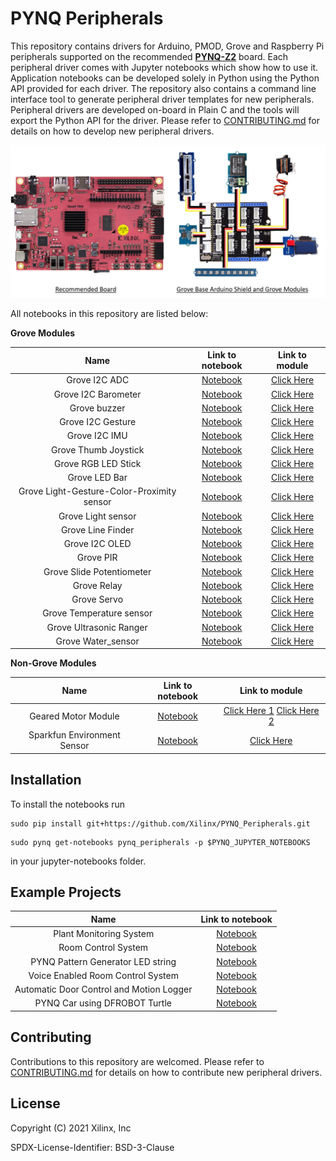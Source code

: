# PYNQ Peripherals

This repository contains drivers for Arduino, PMOD, Grove and Raspberry Pi peripherals supported on the recommended [**PYNQ-Z2**](http://www.pynq.io/board.html) board. Each peripheral driver comes with Jupyter notebooks which show how to use it. Application notebooks can be developed solely in Python using the Python API provided for each driver.
The repository also contains a command line interface tool to generate peripheral driver templates for new peripherals. Peripheral drivers are developed on-board in Plain C and the tools will export the Python API for the driver. Please refer to [CONTRIBUTING.md](https://github.com/Xilinx/PYNQ_peripherals/blob/main/CONTRIBUTING.md) for details on how to develop new peripheral drivers.

<p align="center">
  <img src="./images/pynq_hackathon_hw.png">
</p>

All notebooks in this repository are listed below:

__Grove Modules__

| Name | Link to notebook |  Link to module |
|:----------:|:------------------:|:------------------:|
| Grove I2C ADC | [Notebook](https://github.com/Xilinx/PYNQ_Peripherals/blob/main/pynq_peripherals/modules/grove_adc/notebooks/grove_adc.ipynb) | [Click Here](https://www.seeedstudio.com/Grove-I2C-ADC.html) |
| Grove I2C Barometer | [Notebook](https://github.com/Xilinx/PYNQ_Peripherals/blob/main/pynq_peripherals/modules/grove_barometer/notebooks/grove_barometer.ipynb) | [Click Here](https://www.seeedstudio.com/Grove-High-Precision-Barometer-Sensor-DPS310-p-4397.html) |
| Grove buzzer | [Notebook](https://github.com/Xilinx/PYNQ_Peripherals/blob/main/pynq_peripherals/modules/grove_buzzer/notebooks/grove_buzzer.ipynb) | [Click Here](https://www.seeedstudio.com/Grove-Buzzer.html) |
| Grove I2C Gesture | [Notebook](https://github.com/Xilinx/PYNQ_Peripherals/blob/main/pynq_peripherals/modules/grove_gesture/notebooks/grove_gesture.ipynb) | [Click Here](https://www.seeedstudio.com/Grove-Gesture-PAJ7620U2.html) |
| Grove I2C IMU | [Notebook](https://github.com/Xilinx/PYNQ_Peripherals/blob/main/pynq_peripherals/modules/grove_imu/notebooks/grove_imu.ipynb) | [Click Here](https://www.seeedstudio.com/Grove-IMU-10DOF-v2-0.html) |
| Grove Thumb Joystick | [Notebook](https://github.com/Xilinx/PYNQ_Peripherals/blob/main/pynq_peripherals/modules/grove_joystick/notebooks/grove_joystick.ipynb) | [Click Here](https://www.seeedstudio.com/Grove-Thumb-Joystick.html) |
| Grove RGB LED Stick | [Notebook](https://github.com/Xilinx/PYNQ_Peripherals/blob/main/pynq_peripherals/modules/grove_led_stick/notebooks/grove_led_stick.ipynb) | [Click Here](https://www.seeedstudio.com/Grove-RGB-LED-Stick-10-WS2813-Mini.html) |
| Grove LED Bar| [Notebook](https://github.com/Xilinx/PYNQ_Peripherals/blob/main/pynq_peripherals/modules/grove_ledbar/notebooks/grove_ledbar.ipynb) | [Click Here](https://www.seeedstudio.com/Grove-LED-Bar-v2-0.html) |
| Grove Light-Gesture-Color-Proximity sensor | [Notebook](https://github.com/Xilinx/PYNQ_Peripherals/blob/main/pynq_peripherals/modules/grove_lgcp/notebooks/grove_lgcp.ipynb) | [Click Here](https://www.seeedstudio.com/Grove-Light-Color-Proximity-Sensor-TMG39931-p-2879.html) |
| Grove Light sensor | [Notebook](https://github.com/Xilinx/PYNQ_Peripherals/blob/main/pynq_peripherals/modules/grove_light/notebooks/grove_light.ipynb) | [Click Here](https://www.seeedstudio.com/Grove-Light-Sensor-v1-2-LS06-S-phototransistor.html) |
| Grove Line Finder | [Notebook](https://github.com/Xilinx/PYNQ_Peripherals/blob/main/pynq_peripherals/modules/grove_line_finder/notebooks/grove_line_finder.ipynb) | [Click Here](https://www.seeedstudio.com/Grove-Line-Finder-v1-1.html) |
| Grove I2C OLED | [Notebook](https://github.com/Xilinx/PYNQ_Peripherals/blob/main/pynq_peripherals/modules/grove_oled/notebooks/grove_oled.ipynb) | [Click Here](https://www.seeedstudio.com/Grove-OLED-Display-0-96.html) |
| Grove PIR | [Notebook](https://github.com/Xilinx/PYNQ_Peripherals/blob/main/pynq_peripherals/modules/grove_pir/notebooks/grove_pir.ipynb) | [Click Here](https://www.seeedstudio.com/Grove-PIR-Motion-Sensor.html) |
| Grove Slide Potentiometer | [Notebook](https://github.com/Xilinx/PYNQ_Peripherals/blob/main/pynq_peripherals/modules/grove_potentiometer/notebooks/grove_potentiometer.ipynb) | [Click Here](https://www.seeedstudio.com/Grove-Slide-Potentiometer.html) |
| Grove Relay | [Notebook](https://github.com/Xilinx/PYNQ_Peripherals/blob/main/pynq_peripherals/modules/grove_relay/notebooks/grove_relay.ipynb) | [Click Here](https://www.seeedstudio.com/Grove-Relay.html) |
| Grove Servo | [Notebook](https://github.com/Xilinx/PYNQ_Peripherals/blob/main/pynq_peripherals/modules/grove_servo/notebooks/grove_servo.ipynb) | [Click Here](https://www.seeedstudio.com/Grove-Servo.html) |
| Grove Temperature sensor| [Notebook](https://github.com/Xilinx/PYNQ_Peripherals/blob/main/pynq_peripherals/modules/grove_temperature/notebooks/grove_temperature.ipynb) | [Click Here](https://www.seeedstudio.com/Grove-Temperature-Sensor.html) |
| Grove Ultrasonic Ranger | [Notebook](https://github.com/Xilinx/PYNQ_Peripherals/blob/main/pynq_peripherals/modules/grove_usranger/notebooks/grove_usranger.ipynb) | [Click Here](https://www.seeedstudio.com/Grove-Ultrasonic-Distance-Sensor.html) |
| Grove Water_sensor | [Notebook](https://github.com/Xilinx/PYNQ_Peripherals/blob/main/pynq_peripherals/modules/grove_water_sensor/notebooks/grove_water_sensor.ipynb) | [Click Here](https://www.seeedstudio.com/Grove-Water-Sensor.html) |

__Non-Grove Modules__

| Name | Link to notebook |  Link to module |
|:----------:|:------------------:|:------------------:|
| Geared Motor Module | [Notebook](https://github.com/Xilinx/PYNQ_Peripherals/blob/main/pynq_peripherals/modules/geared_motor/notebooks/geared_motor.ipynb) | [Click Here 1](https://www.dfrobot.com/product-1705.html) [Click Here 2](https://www.dfrobot.com/product-100.html) |
| Sparkfun Environment Sensor | [Notebook](https://github.com/Xilinx/PYNQ_Peripherals/blob/main/pynq_peripherals/modules/grove_envsensor/notebooks/grove_envsensor.ipynb) | [Click Here](https://www.sparkfun.com/products/16466) |

## Installation

To install the notebooks run

```console
sudo pip install git+https://github.com/Xilinx/PYNQ_Peripherals.git
```
```console
sudo pynq get-notebooks pynq_peripherals -p $PYNQ_JUPYTER_NOTEBOOKS
```

in your jupyter-notebooks folder.

## Example Projects

| Name | Link to notebook |
|:----------:|:------------------:|
| Plant Monitoring System | [Notebook](https://github.com/Xilinx/PYNQ_Peripherals/blob/main/pynq_peripherals/apps/app0_plant_monitoring_system/notebooks/plant_monitoring_system.ipynb) |
| Room Control System | [Notebook](https://github.com/Xilinx/PYNQ_Peripherals/blob/main/pynq_peripherals/apps/app1_room_control_system/notebooks/room_control_system.ipynb) |
| PYNQ Pattern Generator LED string | [Notebook](https://github.com/Xilinx/PYNQ_Peripherals/blob/main/pynq_peripherals/apps/app2_led_strings/notebooks/led_strings.ipynb) |
| Voice Enabled Room Control System | [Notebook](https://github.com/Xilinx/PYNQ_Peripherals/blob/main/pynq_peripherals/apps/app3_voice_enabled_room_control_system/notebooks/voice_enabled_room_control_system.ipynb) |
| Automatic Door Control and Motion Logger | [Notebook](https://github.com/Xilinx/PYNQ_Peripherals/blob/main/pynq_peripherals/apps/app4_automatic_door_control_and_motion_logger/notebooks/automatic_door_control_and_motion_logger.ipynb) |
| PYNQ Car using DFROBOT Turtle | [Notebook](https://github.com/Xilinx/PYNQ_Peripherals/blob/main/pynq_peripherals/apps/app5_pynq_car/notebooks/pynq_car.ipynb) |

## Contributing

Contributions to this repository are welcomed. Please refer to [CONTRIBUTING.md](https://github.com/Xilinx/PYNQ_Peripherals/blob/main/CONTRIBUTING.md) for details on how to contribute new peripheral
drivers.

## License

Copyright (C) 2021 Xilinx, Inc

SPDX-License-Identifier: BSD-3-Clause

